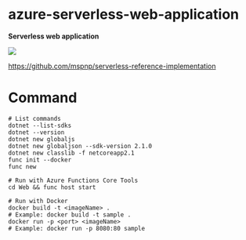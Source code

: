 # azure-serverless-web-application

**Serverless web application**

![](https://docs.microsoft.com/azure/architecture/reference-architectures/serverless/_images/serverless-web-app.png)

https://github.com/mspnp/serverless-reference-implementation

# Command

```
# List commands
dotnet --list-sdks
dotnet --version
dotnet new globaljs
dotnet new globaljson --sdk-version 2.1.0
dotnet new classlib -f netcoreapp2.1
func init --docker
func new

# Run with Azure Functions Core Tools
cd Web && func host start

# Run with Docker
docker build -t <imageName> .
# Example: docker build -t sample .
docker run -p <port> <imageName>
# Example: docker run -p 8080:80 sample

```
